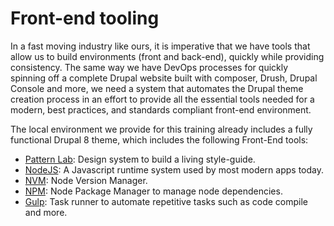 # Front-end tooling

In a fast moving industry like ours, it is imperative that we have tools that allow us to build environments \(front and back-end\), quickly while providing consistency. The same way we have DevOps processes for quickly spinning off a complete Drupal website built with composer, Drush, Drupal Console and more, we need a system that automates the Drupal theme creation process in an effort to provide all the essential tools needed for a modern, best practices, and standards compliant front-end environment.

The local environment we provide for this training already includes a fully functional Drupal 8 theme, which includes the following Front-End tools:

* [Pattern Lab](https://patternlab.io/): Design system to build a living style-guide.
* [NodeJS](https://nodejs.org/en/): A Javascript runtime system used by most modern apps today.
* [NVM](https://github.com/creationix/nvm): Node Version Manager.
* [NPM](https://www.npmjs.com/): Node Package Manager to manage node dependencies.
* [Gulp](https://gulpjs.com/): Task runner to automate repetitive tasks such as code compile and more.

